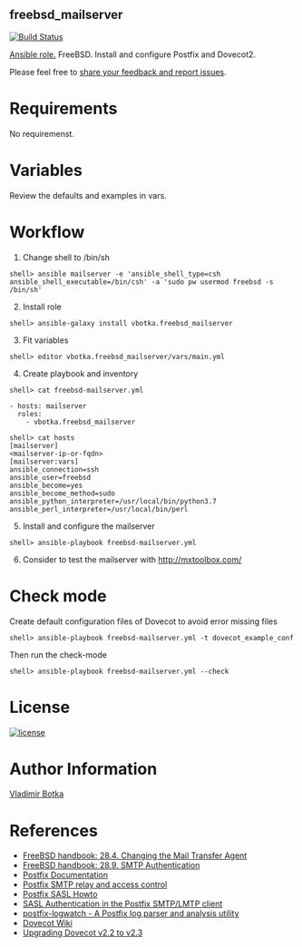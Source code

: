 ## freebsd_mailserver

[![Build Status](https://travis-ci.org/vbotka/ansible-freebsd-mailserver.svg?branch=master)](https://travis-ci.org/vbotka/ansible-freebsd-mailserver)

[Ansible role.](https://galaxy.ansible.com/vbotka/freebsd_mailserver/) FreeBSD. Install and configure Postfix and Dovecot2.

Please feel free to [share your feedback and report issues](https://github.com/vbotka/ansible-freebsd-mailserver/issues).

# Requirements

No requiremenst.


# Variables

Review the defaults and examples in vars.


# Workflow

1) Change shell to /bin/sh

```
shell> ansible mailserver -e 'ansible_shell_type=csh ansible_shell_executable=/bin/csh' -a 'sudo pw usermod freebsd -s /bin/sh'
```

2) Install role

```
shell> ansible-galaxy install vbotka.freebsd_mailserver
```

3) Fit variables

```
shell> editor vbotka.freebsd_mailserver/vars/main.yml
```

4) Create playbook and inventory

```
shell> cat freebsd-mailserver.yml

- hosts: mailserver
  roles:
    - vbotka.freebsd_mailserver
```

```
shell> cat hosts
[mailserver]
<mailserver-ip-or-fqdn>
[mailserver:vars]
ansible_connection=ssh
ansible_user=freebsd
ansible_become=yes
ansible_become_method=sudo
ansible_python_interpreter=/usr/local/bin/python3.7
ansible_perl_interpreter=/usr/local/bin/perl
```

5) Install and configure the mailserver

```
shell> ansible-playbook freebsd-mailserver.yml
```

6) Consider to test the mailserver with http://mxtoolbox.com/


# Check mode

Create default configuration files of Dovecot to avoid error missing files

```
shell> ansible-playbook freebsd-mailserver.yml -t dovecot_example_conf
```

Then run the check-mode

```
shell> ansible-playbook freebsd-mailserver.yml --check
```

# License

[![license](https://img.shields.io/badge/license-BSD-red.svg)](https://www.freebsd.org/doc/en/articles/bsdl-gpl/article.html)


# Author Information

[Vladimir Botka](https://botka.link)


# References

- [FreeBSD handbook: 28.4. Changing the Mail Transfer Agent](https://www.freebsd.org/doc/handbook/mail-changingmta.html)
- [FreeBSD handbook: 28.9. SMTP Authentication](https://www.freebsd.org/doc/handbook/SMTP-Auth.html)
- [Postfix Documentation](http://www.postfix.org/documentation.html)
- [Postfix SMTP relay and access control](http://www.postfix.org/SMTPD_ACCESS_README.html)
- [Postfix SASL Howto](http://www.postfix.org/SASL_README.html)
- [SASL Authentication in the Postfix SMTP/LMTP client](http://www.postfix.org/SASL_README.html#client_sasl_enable)
- [postfix-logwatch - A Postfix log parser and analysis utility](https://www.freebsd.org/cgi/man.cgi?query=postfix-logwatch)
- [Dovecot Wiki](https://wiki2.dovecot.org/)
- [Upgrading Dovecot v2.2 to v2.3](https://wiki2.dovecot.org/Upgrading/2.3)
